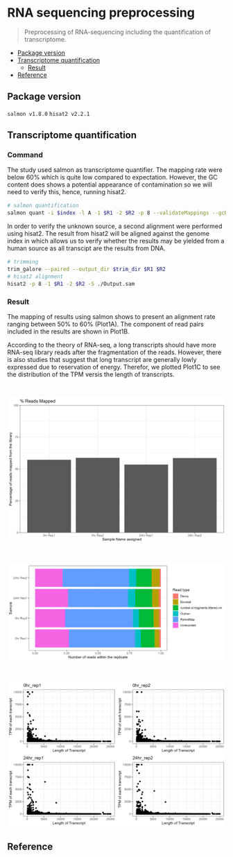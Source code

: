 # RNA sequencing preprocessing
> Preprocessing of RNA-sequencing including the quantification of transcriptome.

* [Package version](#package-version)
* [Transcriptome quantification](#transcriptome-quantification)
    + [Result](#result)
* [Reference](#reference)

## Package version
`salmon v1.8.0`
`hisat2 v2.2.1`

## Transcriptome quantification

### Command
The study used salmon as transcriptome quantifier. The mapping rate were below 60% which is quite low compared to expectation. However, the GC content does shows a potential appearance of contamination so we will need to verify this, hence, running hisat2. 

```sh
# salmon quantification
salmon quant -i $index -l A -1 $R1 -2 $R2 -p 8 --validateMappings --gcBias --seqBias --recoverOrphans -o $output
```

In order to verify the unknown source, a second alignment were performed using hisat2. The result from hisat2 will be aligned against the genome index in which allows us to verify whether the results may be yielded from a human source as all transcipt are the results from DNA.

```sh
# trimming
trim_galore --paired --output_dir $trim_dir $R1 $R2
# hisat2 alignment
hisat2 -p 8 -1 $R1 -2 $R2 -S ./Output.sam
```

### Result

The mapping of results using salmon shows to present an alignment rate ranging between 50% to 60% (Plot1A). The component of read pairs included in the results are shown in Plot1B. 

According to the theory of RNA-seq, a long transcripts should have more RNA-seq library reads after the fragmentation of the reads. However, there is also studies that suggest that long transcript are generally lowly expressed due to reservation of energy. Therefor, we plotted Plot1C to see the distribution of the TPM versis the length of transcripts.

<br />
<p align="center">
  <img width="700" src="./Figure/Plot1A.png">
</p>

<br />
<p align="center">
  <img width="700" src="./Figure/Plot1B.png">
</p>

<br />
<p align="center">
  <img width="700" src="./Figure/Plot1C.png">
</p>

## Reference
